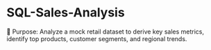 # SQL-Sales-Analysis
🎯 Purpose: Analyze a mock retail dataset to derive key sales metrics, identify top products, customer segments, and regional trends.
